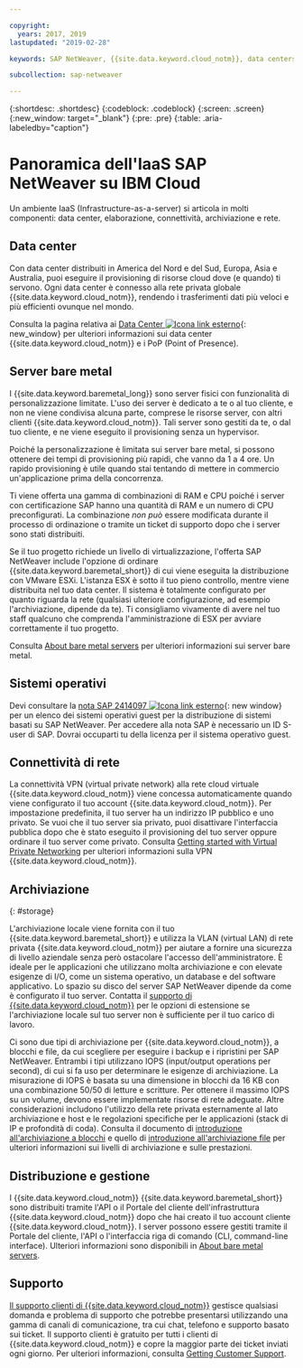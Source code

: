 ```yaml
---

copyright:
  years: 2017, 2019
lastupdated: "2019-02-28"

keywords: SAP NetWeaver, {{site.data.keyword.cloud_notm}}, data centers, {{site.data.keyword.baremetal_short}}, deployment, VLANs, SAP Certified, database

subcollection: sap-netweaver

---
```


{:shortdesc: .shortdesc}
{:codeblock: .codeblock}
{:screen: .screen}
{:new_window: target="_blank"}
{:pre: .pre}
{:table: .aria-labeledby="caption"}

# Panoramica dell'IaaS SAP NetWeaver su IBM Cloud
Un ambiente IaaS (Infrastructure-as-a-server) si articola in molti componenti: data center, elaborazione, connettività, archiviazione e rete.

## Data center

Con data center distribuiti in America del Nord e del Sud, Europa, Asia e Australia, puoi eseguire il provisioning di risorse cloud dove (e quando) ti servono. Ogni data center è connesso alla rete privata globale {{site.data.keyword.cloud_notm}}, rendendo i trasferimenti dati più veloci e più efficienti ovunque nel mondo.

Consulta la pagina relativa ai [Data Center ![Icona link esterno](../../icons/launch-glyph.svg "Icona link esterno")](https://www.ibm.com/cloud-computing/bluemix/data-centers){: new_window} per ulteriori informazioni sui data center {{site.data.keyword.cloud_notm}} e i PoP (Point of Presence).

## Server bare metal

I {{site.data.keyword.baremetal_long}} sono server fisici con funzionalità di personalizzazione limitate. L'uso dei server è dedicato a te o al tuo cliente, e non ne viene condivisa alcuna parte, comprese le risorse server, con altri clienti {{site.data.keyword.cloud_notm}}. Tali server sono gestiti da te, o dal tuo cliente, e ne viene eseguito il provisioning senza un hypervisor.

Poiché la personalizzazione è limitata sui server bare metal, si possono ottenere dei tempi di provisioning più rapidi, che vanno da 1 a 4 ore. Un rapido provisioning è utile quando stai tentando di mettere in commercio un'applicazione prima della concorrenza.

Ti viene offerta una gamma di combinazioni di RAM e CPU poiché i server con certificazione SAP hanno una quantità di RAM e un numero di CPU preconfigurati. La combinazione *non può* essere modificata durante il processo di ordinazione o tramite un ticket di supporto dopo che i server sono stati distribuiti.

Se il tuo progetto richiede un livello di virtualizzazione, l'offerta SAP NetWeaver include l'opzione di ordinare {{site.data.keyword.baremetal_short}} di cui viene eseguita la distribuzione con VMware ESXi. L'istanza ESX è sotto il tuo pieno controllo, mentre viene distribuita nel tuo data center. Il sistema è totalmente configurato per quanto riguarda la rete (qualsiasi ulteriore configurazione, ad esempio l'archiviazione, dipende da te). Ti consigliamo vivamente di avere nel tuo staff qualcuno che comprenda l'amministrazione di ESX per avviare correttamente il tuo progetto.

Consulta [About bare metal servers](/docs/bare-metal?topic=bare-metal-about#about) per ulteriori informazioni sui server bare metal.

## Sistemi operativi

Devi consultare la [nota SAP 2414097 ![Icona link esterno](../../icons/launch-glyph.svg "Icona link esterno")](https://launchpad.support.sap.com/#/notes/2414097){: new window} per un elenco dei sistemi operativi guest per la distribuzione di sistemi basati su SAP NetWeaver. Per accedere alla nota SAP è necessario un ID S-user di SAP. Dovrai occuparti tu della licenza per il sistema operativo guest.

## Connettività di rete

La connettività VPN (virtual private network) alla rete cloud virtuale {{site.data.keyword.cloud_notm}} viene concessa automaticamente quando viene configurato il tuo account {{site.data.keyword.cloud_notm}}. Per impostazione predefinita, il tuo server ha un indirizzo IP pubblico e uno privato. Se vuoi che il tuo server sia privato, puoi disattivare l'interfaccia pubblica dopo che è stato eseguito il provisioning del tuo server oppure ordinare il tuo server come privato. Consulta [Getting started with Virtual Private Networking](/docs/infrastructure/iaas-vpn?topic=VPN-gettingstarted-with-virtual-private-networking#gettingstarted-with-virtual-private-networking) per ulteriori informazioni sulla VPN {{site.data.keyword.cloud_notm}}.

## Archiviazione
{: #storage}

L'archiviazione locale viene fornita con il tuo {{site.data.keyword.baremetal_short}} e utilizza la VLAN (virtual LAN) di rete privata {{site.data.keyword.cloud_notm}} per aiutare a fornire una sicurezza di livello aziendale senza però ostacolare l'accesso dell'amministratore. È ideale per le applicazioni che utilizzano molta archiviazione e con elevate esigenze di I/O, come un sistema operativo, un database e del software applicativo. Lo spazio su disco del server SAP NetWeaver dipende da come è configurato il tuo server. Contatta il [supporto di {{site.data.keyword.cloud_notm}}](/docs/get-support?topic=get-support-getting-customer-support#getting-customer-support) per le opzioni di estensione se l'archiviazione locale sul tuo server non è sufficiente per il tuo carico di lavoro.

Ci sono due tipi di archiviazione per {{site.data.keyword.cloud_notm}}, a blocchi e file, da cui scegliere per eseguire i backup e i ripristini per SAP NetWeaver. Entrambi i tipi utilizzano IOPS (input/output operations per second), di cui si fa uso per determinare le esigenze di archiviazione. La misurazione di IOPS è basata su una dimensione in blocchi da 16 KB con una combinazione 50/50 di letture e scritture. Per ottenere il massimo IOPS su un volume, devono essere implementate risorse di rete adeguate. Altre considerazioni includono l'utilizzo della rete privata esternamente al lato archiviazione e host e le regolazioni specifiche per le applicazioni (stack di IP e profondità di coda). Consulta il documento di [introduzione all'archiviazione a blocchi](/docs/infrastructure/BlockStorage?topic=BlockStorage-getting-started#getting-started) e quello di [introduzione all'archiviazione file](/docs/infrastructure/FileStorage?topic=FileStorage-getting-started#getting-started) per ulteriori informazioni sui livelli di archiviazione e sulle prestazioni.

## Distribuzione e gestione

I {{site.data.keyword.cloud_notm}} {{site.data.keyword.baremetal_short}} sono distribuiti tramite l'API o il Portale del cliente dell'infrastruttura {{site.data.keyword.cloud_notm}} dopo che hai creato il tuo account cliente {{site.data.keyword.cloud_notm}}. I server possono essere gestiti tramite il Portale del cliente, l'API o l'interfaccia riga di comando (CLI, command-line interface). Ulteriori informazioni sono disponibili in [About bare metal servers](/docs/bare-metal?topic=bare-metal-about#about).

## Supporto

[Il supporto clienti di {{site.data.keyword.cloud_notm}}](/docs/get-support?topic=get-support-getting-customer-support#getting-customer-support) gestisce qualsiasi domanda e problema di supporto che potrebbe presentarsi utilizzando una gamma di canali di comunicazione, tra cui chat, telefono e supporto basato sui ticket. Il supporto clienti è gratuito per tutti i clienti di {{site.data.keyword.cloud_notm}} e copre la maggior parte dei ticket inviati ogni giorno. Per ulteriori informazioni, consulta [Getting Customer Support](/docs/get-support?topic=get-support-getting-customer-support#getting-customer-support).
